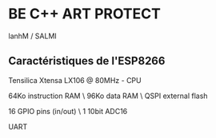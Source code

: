 # BE C++ ART PROTECT

lanhM / SALMI

## Caractéristiques de l'ESP8266

Tensilica Xtensa LX106 @ 80MHz - CPU

64Ko instruction RAM \ 96Ko data RAM \ QSPI external flash

16 GPIO pins (in/out) \ 1 10bit ADC16 

UART